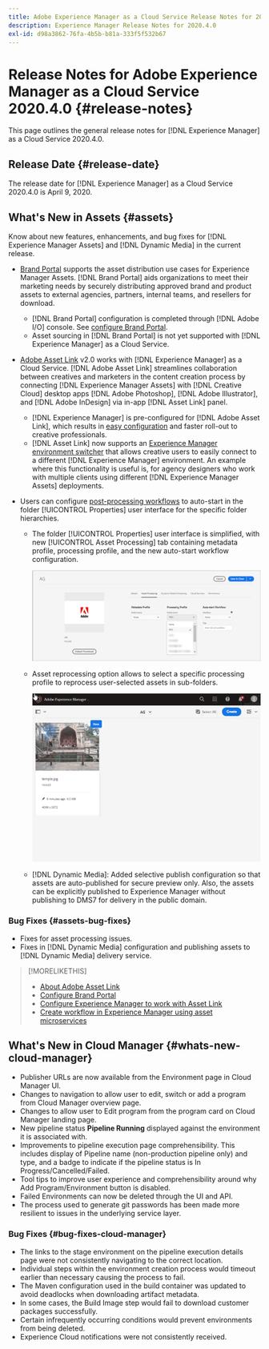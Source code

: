 ```yaml
---
title: Adobe Experience Manager as a Cloud Service Release Notes for 2020.4.0
description: Experience Manager Release Notes for 2020.4.0
exl-id: d98a3862-76fa-4b5b-b81a-333f5f532b67
---
```

# Release Notes for Adobe Experience Manager as a Cloud Service 2020.4.0 {#release-notes}

This page outlines the general release notes for [!DNL Experience Manager] as a Cloud Service 2020.4.0.

## Release Date {#release-date}

The release date for [!DNL Experience Manager] as a Cloud Service 2020.4.0 is April 9, 2020.

## What's New in Assets {#assets}

Know about new features, enhancements, and bug fixes for [!DNL Experience Manager Assets] and [!DNL Dynamic Media] in the current release.

* [Brand Portal](https://experienceleague.adobe.com/docs/experience-manager-brand-portal/using/home.html) supports the asset distribution use cases for Experience Manager Assets. [!DNL Brand Portal] aids organizations to meet their marketing needs by securely distributing approved brand and product assets to external agencies, partners, internal teams, and resellers for download.
  * [!DNL Brand Portal] configuration is completed through [!DNL Adobe I/O] console. See [configure Brand Portal](https://experienceleague.adobe.com/docs/experience-manager-brand-portal/using/publish/configure-aem-assets-with-brand-portal.html).
  * Asset sourcing in [!DNL Brand Portal] is not yet supported with [!DNL Experience Manager] as a Cloud Service.

* [Adobe Asset Link](https://helpx.adobe.com/enterprise/using/adobe-asset-link.html) v2.0 works with [!DNL Experience Manager] as a Cloud Service. [!DNL Adobe Asset Link] streamlines collaboration between creatives and marketers in the content creation process by connecting [!DNL Experience Manager Assets] with [!DNL Creative Cloud] desktop apps [!DNL Adobe Photoshop], [!DNL Adobe Illustrator], and [!DNL Adobe InDesign] via in-app [!DNL Asset Link] panel.
  * [!DNL Experience Manager] is pre-configured for [!DNL Adobe Asset Link], which results in [easy configuration](https://helpx.adobe.com/enterprise/using/configure-aem-assets-for-asset-link.html) and faster roll-out to creative professionals.
  * [!DNL Asset Link] now supports an [Experience Manager environment switcher](https://helpx.adobe.com/enterprise/using/manage-assets-using-adobe-asset-link.html#UseAdobeAssetLink) that allows creative users to easily connect to a different [!DNL Experience Manager] environment. An example where this functionality is useful is, for agency designers who work with multiple clients using different [!DNL Experience Manager Assets] deployments.

* Users can configure [post-processing workflows](/help/assets/asset-microservices-configure-and-use.md#post-processing-workflows) to auto-start in the folder [!UICONTROL Properties] user interface for the specific folder hierarchies.
  * The folder [!UICONTROL Properties] user interface is simplified, with new [!UICONTROL Asset Processing] tab containing metadata profile, processing profile, and the new auto-start workflow configuration.

    ![Processing profiles can easily be applied to folders and all assets uploaded to folders are processing using these profiles](/help/assets/assets/asset-processing-folder-properties.png)

  * Asset reprocessing option allows to select a specific processing profile to reprocess user-selected assets in sub-folders.

    ![Reprocess selected assets using a specific processing profile](/help/assets/assets/fpo-existing-asset-reprocess.gif)

  * [!DNL Dynamic Media]: Added selective publish configuration so that assets are auto-published for secure preview only. Also, the assets can be explicitly published to Experience Manager without publishing to DMS7 for delivery in the public domain.

### Bug Fixes {#assets-bug-fixes}

* Fixes for asset processing issues.
* Fixes in [!DNL Dynamic Media] configuration and publishing assets to [!DNL Dynamic Media] delivery service.

>[!MORELIKETHIS]
>
>* [About Adobe Asset Link](https://www.adobe.com/creativecloud/business/enterprise/adobe-asset-link.html)
>* [Configure Brand Portal](https://experienceleague.adobe.com/docs/experience-manager-brand-portal/using/publish/configure-aem-assets-with-brand-portal.html)
>* [Configure Experience Manager to work with Asset Link](https://helpx.adobe.com/enterprise/using/configure-aem-assets-for-asset-link.html)
>* [Create workflow in Experience Manager using asset microservices](https://experienceleague.adobe.com/docs/experience-manager-cloud-service/assets/manage/asset-microservices-configure-and-use.html#post-processing-workflows)

## What's New in Cloud Manager {#whats-new-cloud-manager}

* Publisher URLs are now available from the Environment page in Cloud Manager UI.
* Changes to navigation to allow user to edit, switch or add a program from Cloud Manager overview page.
* Changes to allow user to Edit program from the program card on Cloud Manager landing page.
* New pipeline status **Pipeline Running** displayed against the environment it is associated with.
* Improvements to pipeline execution page comprehensibility. This includes display of Pipeline name (non-production pipeline only) and type, and a badge to indicate if the pipeline status is In Progress/Cancelled/Failed.
* Tool tips to improve user experience and comprehensibility around why Add Program/Environment button is disabled.
* Failed Environments can now be deleted through the UI and API.
* The process used to generate git passwords has been made more resilient to issues in the underlying service layer.

### Bug Fixes {#bug-fixes-cloud-manager}

* The links to the stage environment on the pipeline execution details page were not consistently navigating to the correct location.
* Individual steps within the environment creation process would timeout earlier than necessary causing the process to fail.
* The Maven configuration used in the build container was updated to avoid deadlocks when downloading artifact metadata.
* In some cases, the Build Image step would fail to download customer packages successfully.
* Certain infrequently occurring conditions would prevent environments from being deleted.
* Experience Cloud notifications were not consistently received.
